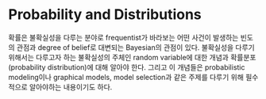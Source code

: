 # Probability and Distributions

확률은 불확실성을 다루는 분야로 frequentist가 바라보는 어떤 사건이 발생하는 빈도의 관점과 degree of belief로 대변되는 Bayesian의 관점이 있다. 불확실성을 다루기 위해서는 다루고자 하는 불확실성의 주체인 random variable에 대한 개념과 확률분포(probability distribution)에 대해 알아야 한다. 그리고 이 개념들은 probabilistic modeling이나 graphical models, model selection과 같은 주제를 다루기 위해 필수적으로 알아야하는 내용이기도 하다.